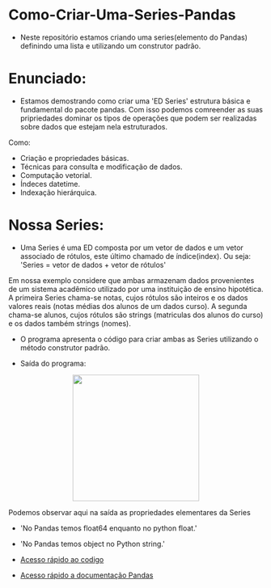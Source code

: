 # Como-Criar-Uma-Series-Pandas

- Neste repositório estamos criando uma series(elemento do Pandas) definindo uma lista e utilizando um construtor padrão.

# Enunciado:

- Estamos demostrando como criar uma 'ED Series' estrutura básica e fundamental do pacote pandas. Com isso podemos comreender as suas pripriedades dominar os tipos de operações que podem ser realizadas sobre dados que estejam nela estruturados.

Como:

- Criação e propriedades básicas.
- Técnicas para consulta e modificação de dados.
- Computação vetorial.
- Índeces datetime.
- Indexação hierárquica.

# Nossa Series:

- Uma Series é uma ED composta por um vetor de dados e um vetor associado de rótulos, este último chamado de índice(index). Ou seja: 'Series = vetor de dados + vetor de rótulos'

Em nossa exemplo considere que ambas armazenam dados provenientes de um sistema acadêmico utilizado por uma instituição de ensino hipotética. A primeira Series chama-se notas, cujos rótulos são inteiros e os dados valores reais (notas médias dos alunos de um dados curso). A segunda chama-se alunos, cujos rótulos são strings (matriculas dos alunos do curso) e os dados também strings (nomes).

- O programa apresenta o código para criar ambas as Series utilizando o método construtor padrão.

- Saída do programa: 

<div align="center">
<img src="https://user-images.githubusercontent.com/97195240/209467565-3f91abc2-9be7-4db2-bb70-d7b1d0da15ec.png" width="250px" />
</div>

Podemos observar aqui na saída as propriedades elementares da Series
- 'No Pandas temos float64 enquanto no python float.'
- 'No Pandas temos object no Python string.'

- [Acesso rápido ao codigo](https://github.com/faustinothiagos/Como-Criar-Uma-Series-Pandas/tree/main/Code)
- [Acesso rápido a documentação Pandas](https://pandas.pydata.org/docs/reference/series.html)
